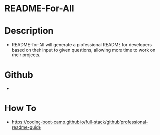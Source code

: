 # README-For-All

# Description 
- README-for-All will generate a professional README for developers based on their input to given questions, allowing more time to work on their projects.

# Github
 -
 
 # How To
 - https://coding-boot-camp.github.io/full-stack/github/professional-readme-guide
